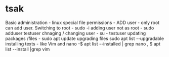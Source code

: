 # tsak
Basic administration - linux special file permissions - ADD user - only root can add user. Switching to root - sudo -i
adding user not as root - sudo adduser testuser
chnaging / changing user - su - testuser
updating packages /files - sudo apt update
upgrading files sudo apt list --upgradable
installing texts - like Vim and nano -$ apt list --installed | grep nano , $ apt list --install |grep vim


